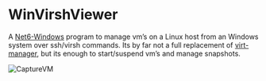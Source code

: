 # WinVirshViewer
A [Net6-Windows](https://dotnet.microsoft.com/en-us/download/dotnet/6.0) program to manage vm’s on a Linux host from an Windows system over ssh/virsh commands. Its by far not a full replacement of [virt-manager](https://virt-manager.org/), but its enough to start/suspend vm’s and manage snapshots.

![CaptureVM](https://github.com/user-attachments/assets/161eec04-769e-4790-a575-f878b9ee8111)
